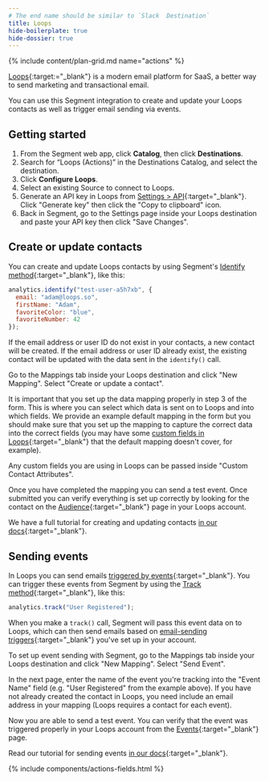 ```yaml
---
# The end name should be similar to `Slack  Destination`
title: Loops
hide-boilerplate: true
hide-dossier: true
---
```


{% include content/plan-grid.md name="actions" %}

[Loops](https://loops.so){:target:="_blank"} is a modern email platform for SaaS, a better way to send marketing and transactional email.

You can use this Segment integration to create and update your Loops contacts as well as trigger email sending via events.

## Getting started

1. From the Segment web app, click **Catalog**, then click **Destinations**.
2. Search for “Loops (Actions)” in the Destinations Catalog, and select the destination.
3. Click **Configure Loops**.
4. Select an existing Source to connect to Loops.
5. Generate an API key in Loops from [Settings > API](https://app.loops.so/settings?page=api){:target="_blank"}. Click "Generate key" then click the "Copy to clipboard" icon.
6. Back in Segment, go to the Settings page inside your Loops destination and paste your API key then click "Save Changes".

## Create or update contacts

You can create and update Loops contacts by using Segment's [Identify method](https://segment.com/docs/connections/spec/identify/){:target="_blank"}, like this:

```javascript
analytics.identify("test-user-a5h7xb", {
  email: "adam@loops.so",
  firstName: "Adam",
  favoriteColor: "blue",
  favoriteNumber: 42
});
```

If the email address or user ID do not exist in your contacts, a new contact will be created. If the email address or user ID already exist, the existing contact will be updated with the data sent in the `identify()` call.

Go to the Mappings tab inside your Loops destination and click "New Mapping". Select "Create or update a contact".

It is important that you set up the data mapping properly in step 3 of the form. This is where you can select which data is sent on to Loops and into which fields. We provide an example default mapping in the form but you should make sure that you set up the mapping to capture the correct data into the correct fields (you may have some [custom fields in Loops](https://loops.so/docs/add-users/properties){:target="_blank"} that the default mapping doesn't cover, for example).

Any custom fields you are using in Loops can be passed inside "Custom Contact Attributes".

Once you have completed the mapping you can send a test event. Once submitted you can verify everything is set up correctly by looking for the contact on the [Audience](https://app.loops.so/audience){:target="_blank"} page in your Loops account.

We have a full tutorial for creating and updating contacts [in our docs](https://loops.so/docs/add-users/segment#create-or-update-contact){:target="_blank"}.

## Sending events

In Loops you can send emails [triggered by events](https://loops.so/docs/loop-builder/triggering-emails){:target="_blank"}. You can trigger these events from Segment by using the [Track method](https://segment.com/docs/connections/spec/track/){:target="_blank"}, like this:

```javascript
analytics.track("User Registered");
```

When you make a `track()` call, Segment will pass this event data on to Loops, which can then send emails based on [email-sending triggers](https://loops.so/docs/loop-builder/loop-triggers){:target="_blank"} you've set up in your account.

To set up event sending with Segment, go to the Mappings tab inside your Loops destination and click "New Mapping". Select "Send Event".

In the next page, enter the name of the event you're tracking into the "Event Name" field (e.g. "User Registered" from the example above). If you have not already created the contact in Loops, you need include an email address in your mapping (Loops requires a contact for each event).

Now you are able to send a test event. You can verify that the event was triggered properly in your Loops account from the [Events](https://app.loops.so/settings?page=events){:target="_blank"} page.

Read our tutorial for sending events [in our docs](https://loops.so/docs/add-users/segment#send-event){:target="_blank"}.

{% include components/actions-fields.html %}